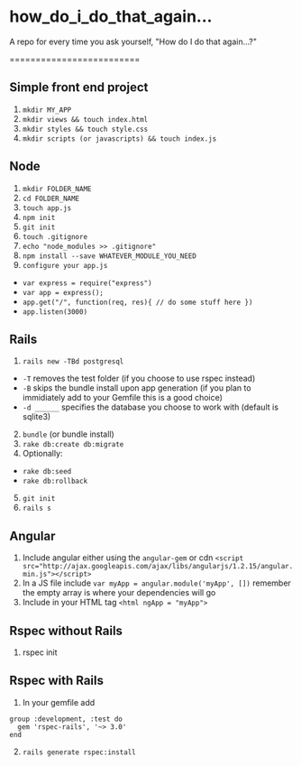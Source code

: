 how_do_i_do_that_again...
=========================

A repo for every time you ask yourself, "How do I do that again...?"

=========================

## Simple front end project

1. `mkdir MY_APP`
2. `mkdir views && touch index.html`
2. `mkdir styles && touch style.css`
3. `mkdir scripts (or javascripts) && touch index.js`

## Node

1. `mkdir FOLDER_NAME`
2. `cd FOLDER_NAME`
3. `touch app.js`
4. `npm init`
5. `git init`
5. `touch .gitignore`
6. `echo "node_modules >> .gitignore"`
5. `npm install --save WHATEVER_MODULE_YOU_NEED`
6. `configure your app.js` 
- `var express = require("express")`
- `var app = express();`
- `app.get("/", function(req, res){ // do some stuff here })`
- `app.listen(3000)` 

## Rails

1. `rails new -TBd postgresql` 
- `-T` removes the test folder (if you choose to use rspec instead)
- `-B` skips the bundle install upon app generation (if you plan to immidiately add to your Gemfile this is a good choice)
- `-d ______` specifies the database you choose to work with (default is sqlite3)
2. `bundle` (or bundle install)
3. `rake db:create db:migrate`
4. Optionally:
- `rake db:seed`
- `rake db:rollback` 
5. `git init`
4. `rails s`

## Angular

1. Include angular either using the `angular-gem` or cdn `<script src="http://ajax.googleapis.com/ajax/libs/angularjs/1.2.15/angular.min.js"></script>`
2. In a JS file include 
`var myApp = angular.module('myApp', [])` remember the empty array is where your dependencies will go
3. Include in your HTML tag `<html ngApp = "myApp">`

## Rspec without Rails

1. rspec init

## Rspec with Rails

1. In your gemfile add

```
group :development, :test do
  gem 'rspec-rails', '~> 3.0'
end
```
2. `rails generate rspec:install`